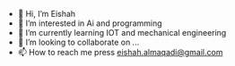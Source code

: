- 👋 Hi, I’m Eishah
- 👀 I’m interested in Ai and programming 
- 🌱 I’m currently learning IOT and mechanical engineering 
- 💞️ I’m looking to collaborate on ...
- 📫 How to reach me press eishah.almaqadi@gmail.com
